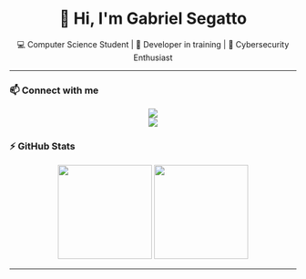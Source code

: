 <h1 align="center">👋 Hi, I'm Gabriel Segatto</h1>

<p align="center">
💻 Computer Science Student | 🚀 Developer in training | 🔐 Cybersecurity Enthusiast  
</p>

---

### 📫 Connect with me
<p align="center">
  <a href="mailto:gabriels080404@gmail.com">
    <img src="https://img.shields.io/badge/Email-gabriels080404%40gmail.com-red?logo=gmail&logoColor=white&style=for-the-badge" />
  </a>
  <br>
  <a href="https://www.linkedin.com/in/gabrielssegatto">
    <img src="https://img.shields.io/badge/LinkedIn-Gabriel%20Segatto-blue?logo=linkedin&logoColor=white&style=for-the-badge" />
  </a>
  
### ⚡ GitHub Stats
<p align="center">
  <img src="https://github-readme-stats.vercel.app/api?username=GabrielSSegatto&show_icons=true&theme=radical" height="165"/>
  <img src="https://github-readme-stats.vercel.app/api/top-langs/?username=GabrielSSegatto&layout=compact&theme=radical&cache_seconds=86400" height="165"/>
</p>

</p> 


---


